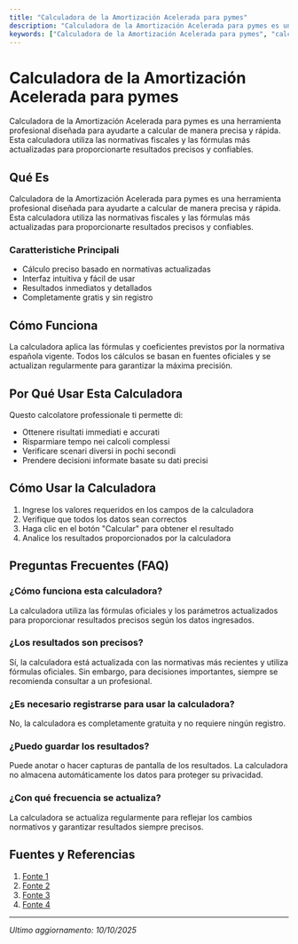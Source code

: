 ```yaml
---
title: "Calculadora de la Amortización Acelerada para pymes"
description: "Calculadora de la Amortización Acelerada para pymes es una herramienta profesional diseñada para ayudarte a calcular de manera precisa y rápida. Esta calculadora utiliza las normativas fiscales y las fórmulas más actualizadas para proporcionarte resultados precisos y confiables."
keywords: ["Calculadora de la Amortización Acelerada para pymes", "calcolatore", "calcolo online"]
---
```


# Calculadora de la Amortización Acelerada para pymes

Calculadora de la Amortización Acelerada para pymes es una herramienta profesional diseñada para ayudarte a calcular de manera precisa y rápida. Esta calculadora utiliza las normativas fiscales y las fórmulas más actualizadas para proporcionarte resultados precisos y confiables.

## Qué Es

Calculadora de la Amortización Acelerada para pymes es una herramienta profesional diseñada para ayudarte a calcular de manera precisa y rápida. Esta calculadora utiliza las normativas fiscales y las fórmulas más actualizadas para proporcionarte resultados precisos y confiables.

### Caratteristiche Principali

- Cálculo preciso basado en normativas actualizadas
- Interfaz intuitiva y fácil de usar
- Resultados inmediatos y detallados
- Completamente gratis y sin registro

## Cómo Funciona

La calculadora aplica las fórmulas y coeficientes previstos por la normativa española vigente. Todos los cálculos se basan en fuentes oficiales y se actualizan regularmente para garantizar la máxima precisión.

## Por Qué Usar Esta Calculadora

Questo calcolatore professionale ti permette di:

- Ottenere risultati immediati e accurati
- Risparmiare tempo nei calcoli complessi
- Verificare scenari diversi in pochi secondi
- Prendere decisioni informate basate su dati precisi

## Cómo Usar la Calculadora

1. Ingrese los valores requeridos en los campos de la calculadora
2. Verifique que todos los datos sean correctos
3. Haga clic en el botón "Calcular" para obtener el resultado
4. Analice los resultados proporcionados por la calculadora

## Preguntas Frecuentes (FAQ)

### ¿Cómo funciona esta calculadora?

La calculadora utiliza las fórmulas oficiales y los parámetros actualizados para proporcionar resultados precisos según los datos ingresados.

### ¿Los resultados son precisos?

Sí, la calculadora está actualizada con las normativas más recientes y utiliza fórmulas oficiales. Sin embargo, para decisiones importantes, siempre se recomienda consultar a un profesional.

### ¿Es necesario registrarse para usar la calculadora?

No, la calculadora es completamente gratuita y no requiere ningún registro.

### ¿Puedo guardar los resultados?

Puede anotar o hacer capturas de pantalla de los resultados. La calculadora no almacena automáticamente los datos para proteger su privacidad.

### ¿Con qué frecuencia se actualiza?

La calculadora se actualiza regularmente para reflejar los cambios normativos y garantizar resultados siempre precisos.

## Fuentes y Referencias

1. [Fonte 1](https://qonto.com/es/blog/pymes/gestiones-contabilidad/amortizacion-acelerada-para-pymes-que-es-y-como-beneficia-a-las-empresas-de-reducida-dimension)
2. [Fonte 2](https://tickelia.com/blog/calculadoras/calculadora-amortizaciones-contable/)
3. [Fonte 3](https://pedrolloretasesores.com/amortizacion-acelerada-guia-pymes-autonomos/)
4. [Fonte 4](https://sede.agenciatributaria.gob.es/Sede/ayuda/manuales-videos-folletos/manuales-practicos/manual-sociedades-2022/capitulo-10-regimenes-tributarios-especiales-ii/regimen-especial-empresas-reducida-dimension/incentivos-fiscales/amortizacion-acelerada.html)

---

*Ultimo aggiornamento: 10/10/2025*

